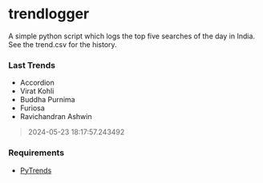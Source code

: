 # trendlogger
A simple python script which logs the top five searches of the day in India.<br>See the trend.csv for the history.<br>

<!-- Last Trends -->
### Last Trends
* Accordion
* Virat Kohli
* Buddha Purnima
* Furiosa
* Ravichandran Ashwin
> 2024-05-23 18:17:57.243492

<!-- Requirements -->
### Requirements
* [PyTrends](https://github.com/dreyco676/pytrends)
